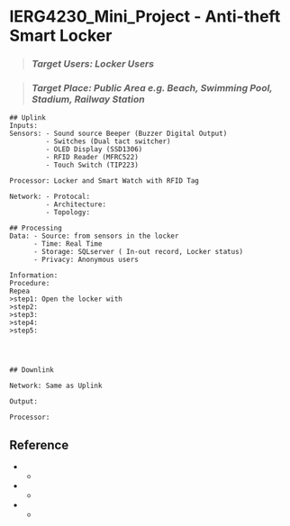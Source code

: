 # IERG4230_Mini_Project - Anti-theft Smart Locker

> ### *Target Users: Locker Users*

> ### *Target Place: Public Area e.g. Beach, Swimming Pool, Stadium, Railway Station*
```
## Uplink 
Inputs: 
Sensors: - Sound source Beeper (Buzzer Digital Output)
         - Switches (Dual tact switcher)
         - OLED Display (SSD1306)
         - RFID Reader (MFRC522)
         - Touch Switch (TIP223)

Processor: Locker and Smart Watch with RFID Tag  

Network: - Protocal:
         - Architecture:
         - Topology:
```

```
## Processing
Data: - Source: from sensors in the locker
      - Time: Real Time
      - Storage: SQLserver ( In-out record, Locker status) 
      - Privacy: Anonymous users
      
Information: 
Procedure:
Repea
>step1: Open the locker with 
>step2:
>step3:
>step4:
>step5:




```

```
## Downlink

Network: Same as Uplink

Output:

Processor:
```



## Reference
* *
* *
* *

